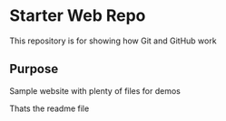 # Starter Web Repo

This repository is for showing how Git and GitHub work

## Purpose

Sample website with plenty of files for demos

Thats the readme file